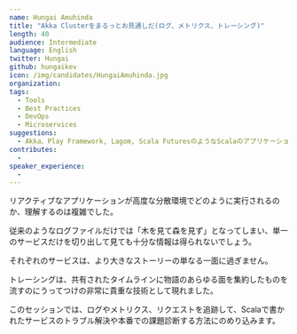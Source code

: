 ```yaml
---
name: Hungai Amuhinda
title: "Akka Clusterをまるっとお見通しだ(ログ、メトリクス、トレーシング)"
length: 40
audience: Intermediate
language: English
twitter: Hungai
github: hungaikev
icon: /img/candidates/HungaiAmuhinda.jpg
organization: 
tags:
  - Tools
  - Best Practices
  - DevOps
  - Microservices
suggestions:
  - Akka、Play Framework, Lagom, Scala FuturesのようなScalaのアプリケーションの開発経験がある人なら誰でも
contributes:
  - 
speaker_experience:
  - 
---
```


リアクティブなアプリケーションが高度な分散環境でどのように実行されるのか、理解するのは複雑でした。

従来のようなログファイルだけでは「木を見て森を見ず」となってしまい、単一のサービスだけを切り出して見ても十分な情報は得られないでしょう。

それぞれのサービスは、より大きなストーリーの単なる一面に過ぎません。

トレーシングは、共有されたタイムラインに物語のあらゆる面を集約したものを流すのにうってつけの非常に貴重な技術として現れました。

このセッションでは、ログやメトリクス、リクエストを追跡して、Scalaで書かれたサービスのトラブル解決や本番での課題診断する方法にのめり込みます。
